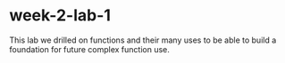 # week-2-lab-1

This lab we drilled on functions and their many uses to be able to build a foundation for future complex function use.
